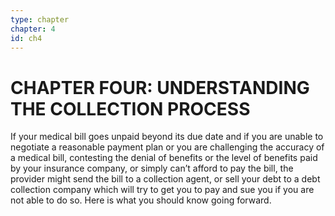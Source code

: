 ```yaml
---
type: chapter
chapter: 4
id: ch4
---
```


# CHAPTER FOUR: UNDERSTANDING THE COLLECTION PROCESS

If your medical bill goes unpaid beyond its due date and if you are unable to negotiate a
reasonable payment plan or you are challenging the accuracy of a medical bill, contesting the
denial of benefits or the level of benefits paid by your insurance company, or simply can’t afford
to pay the bill, the provider might send the bill to a collection agent, or sell your debt to a debt
collection company which will try to get you to pay and sue you if you are not able to do so. Here
is what you should know going forward.
